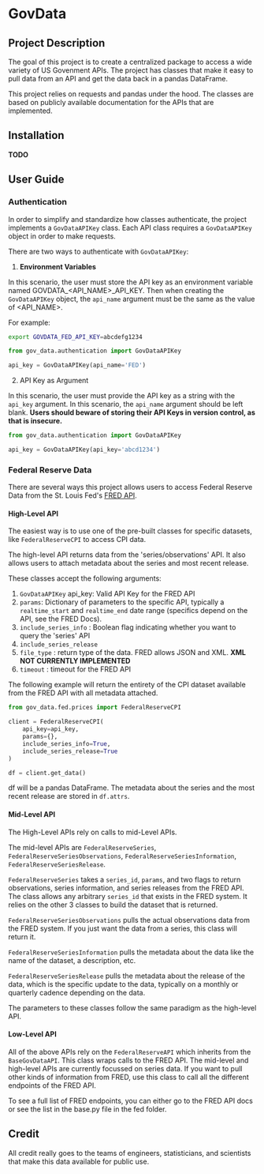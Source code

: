 # GovData

## Project Description

The goal of this project is to create a centralized package to access a wide variety of US Govenment APIs. The project has classes that make it easy to pull data from an API and get the data back in a pandas DataFrame. 

This project relies on requests and pandas under the hood. The classes are based on publicly available documentation for the APIs that are implemented. 

## Installation

**TODO**

## User Guide

### Authentication

In order to simplify and standardize how classes authenticate, the project implements a `GovDataAPIKey` class. Each API class requires a `GovDataAPIKey` object in order to make requests.

There are two ways to authenticate with `GovDataAPIKey`:

1. **Environment Variables**

In this scenario, the user must store the API key as an environment variable named GOVDATA_<API_NAME>_API_KEY. Then when creating the `GovDataAPIKey` object, the `api_name` argument must be the same as the value of <API_NAME>.

For example: 
``` bash
export GOVDATA_FED_API_KEY=abcdefg1234
```
``` python
from gov_data.authentication import GovDataAPIKey

api_key = GovDataAPIKey(api_name='FED')
```

2. API Key as Argument

In this scenario, the user must provide the API key as a string with the `api_key` argument. In this scenario, the `api_name` argument should be left blank. 
**Users should beware of storing their API Keys in version control, as that is insecure.**

``` python
from gov_data.authentication import GovDataAPIKey

api_key = GovDataAPIKey(api_key='abcd1234')
```

### Federal Reserve Data

There are several ways this project allows users to access Federal Reserve Data from the St. Louis Fed's [FRED API](https://fred.stlouisfed.org/docs/api/fred/).

#### High-Level API
The easiest way is to use one of the pre-built classes for specific datasets, like `FederalReserveCPI` to access CPI data.

The high-level API returns data from the 'series/observations' API. It also allows users to attach metadata about the series and most recent release.

These classes accept the following arguments:

1. `GovDataAPIKey` api_key: Valid API Key for the FRED API
2. `params`: Dictionary of parameters to the specific API, typically a `realtime_start` and `realtime_end` date range (specifics depend on the API, see the FRED Docs).
3. `include_series_info` : Boolean flag indicating whether you want to query the 'series' API
4. `include_series_release`
5. `file_type` : return type of the data. FRED allows JSON and XML. **XML NOT CURRENTLY IMPLEMENTED**
6. `timeout` : timeout for the FRED API

The following example will return the entirety of the CPI dataset available from the FRED API with all metadata attached.

``` python
from gov_data.fed.prices import FederalReserveCPI

client = FederalReserveCPI(
    api_key=api_key, 
    params={},
    include_series_info=True,
    include_series_release=True
)

df = client.get_data()
```

df will be a pandas DataFrame. The metadata about the series and the most recent release are stored in `df.attrs`.

#### Mid-Level API

The High-Level APIs rely on calls to mid-Level APIs.

The mid-level APIs are `FederalReserveSeries`, `FederalReserveSeriesObservations`, `FederalReserveSeriesInformation`, `FederalReserveSeriesRelease`. 

`FederalReserveSeries` takes a `series_id`, `params`, and two flags to return observations, series information, and series releases from the FRED API. The class allows any arbitrary `series_id` that exists in the FRED system. It relies on the other 3 classes to build the dataset that is returned.

`FederalReserveSeriesObservations` pulls the actual observations data from the FRED system. If you just want the data from a series, this class will return it.

`FederalReserveSeriesInformation` pulls the metadata about the data like the name of the dataset, a description, etc.

`FederalReserveSeriesRelease` pulls the metadata about the release of the data, which is the specific update to the data, typically on a monthly or quarterly cadence depending on the data.

The parameters to these classes follow the same paradigm as the high-level API.

#### Low-Level API

All of the above APIs rely on the `FederalReserveAPI` which inherits from the `BaseGovDataAPI`. This class wraps calls to the FRED API. The mid-level and high-level APIs are currently focussed on series data. If you want to pull other kinds of information from FRED, use this class to call all the different endpoints of the FRED API.

To see a full list of FRED endpoints, you can either go to the FRED API docs or see the list in the base.py file in the fed folder.

## Credit

All credit really goes to the teams of engineers, statisticians, and scientists that make this data available for public use.